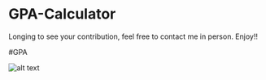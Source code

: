 # GPA-Calculator

Longing to see your contribution, feel free to contact me in person. 
Enjoy!!

#GPA

![alt text](https://i.ibb.co/hZ5phgv/Untitled.png)

